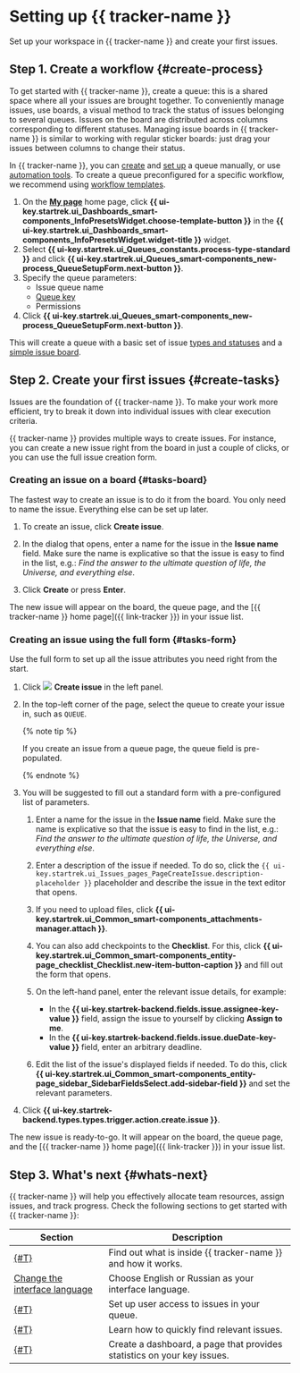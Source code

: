 # Setting up {{ tracker-name }}

Set up your workspace in {{ tracker-name }} and create your first issues.

## Step 1. Create a workflow {#create-process}

To get started with {{ tracker-name }}, create a queue: this is a shared space where all your issues are brought together. To conveniently manage issues, use boards, a visual method to track the status of issues belonging to several queues. Issues on the board are distributed across columns corresponding to different statuses. Managing issue boards in {{ tracker-name }} is similar to working with regular sticker boards: just drag your issues between columns to change their status.

In {{ tracker-name }}, you can [create](manager/create-queue.md) and [set up](manager/edit-queue-general.md) a queue manually, or use [automation tools](automation.md). To create a queue preconfigured for a specific workflow, we recommend using [workflow templates](manager/create-work-process.md).


1. On the [**My page**](https://tracker.yandex.ru/pages/my) home page, click **{{ ui-key.startrek.ui_Dashboards_smart-components_InfoPresetsWidget.choose-template-button }}** in the **{{ ui-key.startrek.ui_Dashboards_smart-components_InfoPresetsWidget.widget-title }}** widget.
1. Select **{{ ui-key.startrek.ui_Queues_constants.process-type-standard }}** and click **{{ ui-key.startrek.ui_Queues_smart-components_new-process_QueueSetupForm.next-button }}**.
1. Specify the queue parameters:
   * Issue queue name
   * [Queue key](manager/create-queue.md#key)
   * Permissions
1. Click **{{ ui-key.startrek.ui_Queues_smart-components_new-process_QueueSetupForm.next-button }}**.

This will create a queue with a basic set of issue [types and statuses](manager/workflow.md) and a [simple issue board](manager/agile.md#sec_boards).


## Step 2. Create your first issues {#create-tasks}

Issues are the foundation of {{ tracker-name }}. To make your work more efficient, try to break it down into individual issues with clear execution criteria.

{{ tracker-name }} provides multiple ways to create issues. For instance, you can create a new issue right from the board in just a couple of clicks, or you can use the full issue creation form.

### Creating an issue on a board {#tasks-board}

The fastest way to create an issue is to do it from the board. You only need to name the issue. Everything else can be set up later.

1. To create an issue, click **Create issue**.

1. In the dialog that opens, enter a name for the issue in the **Issue name** field. Make sure the name is explicative so that the issue is easy to find in the list, e.g.: _Find the answer to the ultimate question of life, the Universe, and everything else_.

1. Click **Create** or press **Enter**.

The new issue will appear on the board, the queue page, and the [{{ tracker-name }} home page]({{ link-tracker }}) in your issue list.

### Creating an issue using the full form {#tasks-form}

Use the full form to set up all the issue attributes you need right from the start.

1. Click ![](../_assets/tracker/svg/icon-add.svg) **Create issue** in the left panel.

1. In the top-left corner of the page, select the queue to create your issue in, such as `QUEUE`.

   {% note tip %}

   If you create an issue from a queue page, the queue field is pre-populated.

   {% endnote %}

1. You will be suggested to fill out a standard form with a pre-configured list of parameters.

   1. Enter a name for the issue in the **Issue name** field. Make sure the name is explicative so that the issue is easy to find in the list, e.g.: _Find the answer to the ultimate question of life, the Universe, and everything else_.

   1. Enter a description of the issue if needed. To do so, click the `{{ ui-key.startrek.ui_Issues_pages_PageCreateIssue.description-placeholder }}` placeholder and describe the issue in the text editor that opens.

   1. If you need to upload files, click **{{ ui-key.startrek.ui_Common_smart-components_attachments-manager.attach }}**.

   1. You can also add checkpoints to the **Checklist**. For this, click **{{ ui-key.startrek.ui_Common_smart-components_entity-page_checklist_Checklist.new-item-button-caption }}** and fill out the form that opens.

   1. On the left-hand panel, enter the relevant issue details, for example:
      * In the **{{ ui-key.startrek-backend.fields.issue.assignee-key-value }}** field, assign the issue to yourself by clicking **Assign to me**.
      * In the **{{ ui-key.startrek-backend.fields.issue.dueDate-key-value }}** field, enter an arbitrary deadline.

   1. Edit the list of the issue's displayed fields if needed. To do this, click **{{ ui-key.startrek.ui_Common_smart-components_entity-page_sidebar_SidebarFieldsSelect.add-sidebar-field }}** and set the relevant parameters.

1. Click **{{ ui-key.startrek-backend.types.types.trigger.action.create.issue }}**.

The new issue is ready-to-go. It will appear on the board, the queue page, and the [{{ tracker-name }} home page]({{ link-tracker }}) in your issue list.

## Step 3. What's next {#whats-next}

{{ tracker-name }} will help you effectively allocate team resources, assign issues, and track progress. Check the following sections to get started with {{ tracker-name }}:

| Section | Description |
------ | --------
| [{#T}](about-tracker.md) | Find out what is inside {{ tracker-name }} and how it works. |
| [Change the interface language](user/personal.md#choose-language) | Choose English or Russian as your interface language. |
| [{#T}](manager/queue-access.md) | Set up user access to issues in your queue. |
| [{#T}](user/search-task.md) | Learn how to quickly find relevant issues. |
| [{#T}](user/dashboard.md) | Create a dashboard, a page that provides statistics on your key issues. |
